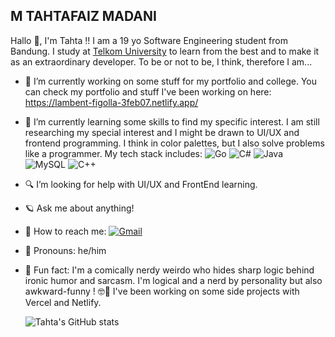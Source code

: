 ## M TAHTAFAIZ MADANI
Hallo 👋, I'm Tahta !! I am a 19 yo Software Engineering student from Bandung. I study at [Telkom University](#) to learn from the best and to make it as an extraordinary developer. To be or not to be, I think, therefore I am...
<!--
**tahtafa/tahtafa** is a ✨ _special_ ✨ repository because its `README.md` (this file) appears on your GitHub profile.

Here are some ideas to get you started:
-->
- 🔬 I’m currently working on some stuff for my portfolio and college. You can check my portfolio and stuff I've been working on here: https://lambent-figolla-3feb07.netlify.app/
- 🧠 I’m currently learning some skills to find my specific interest. I am still researching my special interest and I might be drawn to UI/UX and frontend programming. I think in color palettes, but I also solve problems like a programmer. My tech stack includes:
![Go](https://img.shields.io/badge/Go-00ADD8?style=for-the-badge&logo=go&logoColor=white) ![C#](https://img.shields.io/badge/C%23-239120?style=for-the-badge&logo=c-sharp&logoColor=white) ![Java](https://img.shields.io/badge/Java-007396?style=for-the-badge&logo=java&logoColor=white) ![MySQL](https://img.shields.io/badge/MySQL-4479A1?style=for-the-badge&logo=mysql&logoColor=white) ![C++](https://img.shields.io/badge/C++-00599C?style=for-the-badge&logo=c%2B%2B&logoColor=white)
- 🔍 I’m looking for help with UI/UX and FrontEnd learning.
- 🪐 Ask me about anything!
- 🧃 How to reach me: [![Gmail](https://img.shields.io/badge/Gmail-red?logo=gmail)](mailto:tahtaemail@gmail.com)
- 👾 Pronouns: he/him
- 🌈 Fun fact: I'm a comically nerdy weirdo who hides sharp logic behind ironic humor and sarcasm. I'm logical and a nerd by personality but also awkward-funny ! 🤓🧬
I've been working on some side projects with Vercel and Netlify.

  ![Tahta's GitHub stats](https://github-readme-stats.vercel.app/api?username=tahtafa&show_icons=true&theme=radical)


